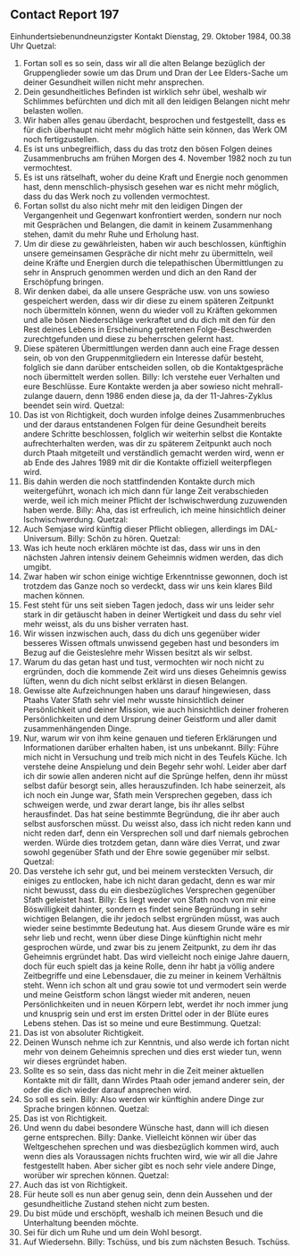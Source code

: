 ## Contact Report 197
Einhundertsiebenundneunzigster Kontakt
Dienstag, 29. Oktober 1984, 00.38 Uhr
Quetzal:
1. Fortan soll es so sein, dass wir all die alten Belange bezüglich der Gruppenglieder sowie um das Drum und Dran der Lee Elders-Sache um deiner Gesundheit willen nicht mehr ansprechen.
2. Dein gesundheitliches Befinden ist wirklich sehr übel, weshalb wir Schlimmes befürchten und dich mit all den leidigen Belangen nicht mehr belasten wollen.
3. Wir haben alles genau überdacht, besprochen und festgestellt, dass es für dich überhaupt nicht mehr möglich hätte sein können, das Werk OM noch fertigzustellen.
4. Es ist uns unbegreiflich, dass du das trotz den bösen Folgen deines Zusammenbruchs am frühen Morgen des 4. November 1982 noch zu tun vermochtest.
5. Es ist uns rätselhaft, woher du deine Kraft und Energie noch genommen hast, denn menschlich-physisch gesehen war es nicht mehr möglich, dass du das Werk noch zu vollenden vermochtest.
6. Fortan sollst du also nicht mehr mit den leidigen Dingen der Vergangenheit und Gegenwart konfrontiert werden, sondern nur noch mit Gesprächen und Belangen, die damit in keinem Zusammenhang stehen, damit du mehr Ruhe und Erholung hast.
7. Um dir diese zu gewährleisten, haben wir auch beschlossen, künftighin unsere gemeinsamen Gespräche dir nicht mehr zu übermitteln, weil deine Kräfte und Energien durch die telepathischen Übermittlungen zu sehr in Anspruch genommen werden und dich an den Rand der Erschöpfung bringen.
8. Wir denken dabei, da alle unsere Gespräche usw. von uns sowieso gespeichert werden, dass wir dir diese zu einem späteren Zeitpunkt noch übermitteln können, wenn du wieder voll zu Kräften gekommen und alle bösen Niederschläge verkraftet und du dich mit den für den Rest deines Lebens in Erscheinung getretenen Folge-Beschwerden zurechtgefunden und diese zu beherrschen gelernt hast.
9. Diese späteren Übermittlungen werden dann auch eine Frage dessen sein, ob von den Gruppenmitgliedern ein Interesse dafür besteht, folglich sie dann darüber entscheiden sollen, ob die Kontaktgespräche noch übermittelt werden sollen.
Billy:
Ich verstehe euer Verhalten und eure Beschlüsse. Eure Kontakte werden ja aber sowieso nicht mehrall-zulange dauern, denn 1986 enden diese ja, da der 11-Jahres-Zyklus beendet sein wird.
Quetzal:
10. Das ist von Richtigkeit, doch wurden infolge deines Zusammenbruches und der daraus entstandenen Folgen für deine Gesundheit bereits andere Schritte beschlossen, folglich wir weiterhin selbst die Kontakte aufrechterhalten werden, was dir zu späterem Zeitpunkt auch noch durch Ptaah mitgeteilt und verständlich gemacht werden wird, wenn er ab Ende des Jahres 1989 mit dir die Kontakte offiziell weiterpflegen wird.
11. Bis dahin werden die noch stattfindenden Kontakte durch mich weitergeführt, wonach ich mich dann für lange Zeit verabschieden werde, weil ich mich meiner Pflicht der Ischwischwerdung zuzuwenden haben werde.
Billy:
Aha, das ist erfreulich, ich meine hinsichtlich deiner Ischwischwerdung.
Quetzal:
12. Auch Semjase wird künftig dieser Pflicht obliegen, allerdings im DAL-Universum.
Billy:
Schön zu hören.
Quetzal:
13. Was ich heute noch erklären möchte ist das, dass wir uns in den nächsten Jahren intensiv deinem Geheimnis widmen werden, das dich umgibt.
14. Zwar haben wir schon einige wichtige Erkenntnisse gewonnen, doch ist trotzdem das Ganze noch so verdeckt, dass wir uns kein klares Bild machen können.
15. Fest steht für uns seit sieben Tagen jedoch, dass wir uns leider sehr stark in dir getäuscht haben in deiner Wertigkeit und dass du sehr viel mehr weisst, als du uns bisher verraten hast.
16. Wir wissen inzwischen auch, dass du dich uns gegenüber wider besseres Wissen oftmals unwissend gegeben hast und besonders im Bezug auf die Geisteslehre mehr Wissen besitzt als wir selbst.
17. Warum du das getan hast und tust, vermochten wir noch nicht zu ergründen, doch die kommende Zeit wird uns dieses Geheimnis gewiss lüften, wenn du dich nicht selbst erklärst in diesen Belangen.
18. Gewisse alte Aufzeichnungen haben uns darauf hingewiesen, dass Ptaahs Vater Sfath sehr viel mehr wusste hinsichtlich deiner Persönlichkeit und deiner Mission, wie auch hinsichtlich deiner froheren Persönlichkeiten und dem Ursprung deiner Geistform und aller damit zusammenhängenden Dinge.
19. Nur, warum wir von ihm keine genauen und tieferen Erklärungen und Informationen darüber erhalten haben, ist uns unbekannt.
Billy:
Führe mich nicht in Versuchung und treib mich nicht in des Teufels Küche. Ich verstehe deine Anspielung und dein Begehr sehr wohl. Leider aber darf ich dir sowie allen anderen nicht auf die Sprünge helfen, denn ihr müsst selbst dafür besorgt sein, alles herauszufinden. Ich habe seinerzeit, als ich noch ein Junge war, Sfath mein Versprechen gegeben, dass ich schweigen werde, und zwar derart lange, bis ihr alles selbst herausfindet. Das hat seine bestimmte Begründung, die ihr aber auch selbst ausforschen müsst. Du weisst also, dass ich nicht reden kann und nicht reden darf, denn ein Versprechen soll und darf niemals gebrochen werden. Würde dies trotzdem getan, dann wäre dies Verrat, und zwar sowohl gegenüber Sfath und der Ehre sowie gegenüber mir selbst.
Quetzal:
20. Das verstehe ich sehr gut, und bei meinem versteckten Versuch, dir einiges zu entlocken, habe ich nicht daran gedacht, denn es war mir nicht bewusst, dass du ein diesbezügliches Versprechen gegenüber Sfath geleistet hast.
Billy:
Es liegt weder von Sfath noch von mir eine Böswilligkeit dahinter, sondern es findet seine Begründung in sehr wichtigen Belangen, die ihr jedoch selbst ergründen müsst, was auch wieder seine bestimmte Bedeutung hat. Aus diesem Grunde wäre es mir sehr lieb und recht, wenn über diese Dinge künftighin nicht mehr gesprochen würde, und zwar bis zu jenem Zeitpunkt, zu dem ihr das Geheimnis ergründet habt. Das wird vielleicht noch einige Jahre dauern, doch für euch spielt das ja keine Rolle, denn ihr habt ja völlig andere Zeitbegriffe und eine Lebensdauer, die zu meiner in keinem Verhältnis steht. Wenn ich schon alt und grau sowie tot und vermodert sein werde und meine Geistform schon längst wieder mit anderen, neuen Persönlichkeiten und in neuen Körpern lebt, werdet ihr noch immer jung und knusprig sein und erst im ersten Drittel oder in der Blüte eures Lebens stehen. Das ist so meine und eure Bestimmung.
Quetzal:
21. Das ist von absoluter Richtigkeit.
22. Deinen Wunsch nehme ich zur Kenntnis, und also werde ich fortan nicht mehr von deinem Geheimnis sprechen und dies erst wieder tun, wenn wir dieses ergründet haben.
23. Sollte es so sein, dass das nicht mehr in die Zeit meiner aktuellen Kontakte mit dir fällt, dann Wirdes Ptaah oder jemand anderer sein, der oder die dich wieder darauf ansprechen wird.
24. So soll es sein.
Billy:
Also werden wir künftighin andere Dinge zur Sprache bringen können.
Quetzal:
25. Das ist von Richtigkeit.
26. Und wenn du dabei besondere Wünsche hast, dann will ich diesen gerne entsprechen.
Billy:
Danke. Vielleicht können wir über das Weltgeschehen sprechen und was diesbezüglich kommen wird, auch wenn dies als Voraussagen nichts fruchten wird, wie wir all die Jahre festgestellt haben. Aber sicher gibt es noch sehr viele andere Dinge, worüber wir sprechen können.
Quetzal:
27. Auch das ist von Richtigkeit.
28. Für heute soll es nun aber genug sein, denn dein Aussehen und der gesundheitliche Zustand stehen nicht zum besten.
29. Du bist müde und erschöpft, weshalb ich meinen Besuch und die Unterhaltung beenden möchte.
30. Sei für dich um Ruhe und um dein Wohl besorgt.
31. Auf Wiedersehn.
Billy:
Tschüss, und bis zum nächsten Besuch. Tschüss.